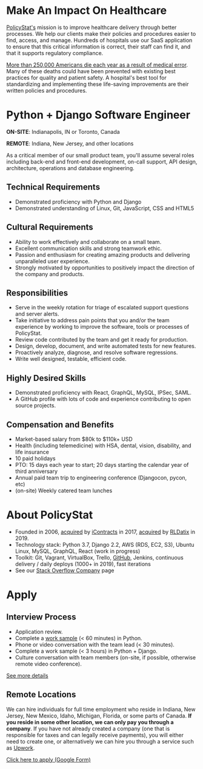 # Make An Impact On Healthcare

[PolicyStat's](http://www.icontracts.com/policy-management/) mission is to improve healthcare delivery through better processes. We help our clients make their policies and procedures easier to find, access, and manage. Hundreds of hospitals use our SaaS application to ensure that this critical information is correct, their staff can find it, and that it supports regulatory compliance.

[More than 250,000 Americans die each year as a result of medical error](https://hub.jhu.edu/2016/05/03/medical-errors-third-leading-cause-of-death/). Many of these deaths could have been prevented with existing best practices for quality and patient safety. A hospital's best tool for standardizing and implementing these life-saving improvements are their written policies and procedures.

# Python + Django Software Engineer

**ON-SITE**: Indianapolis, IN or Toronto, Canada

**REMOTE**: Indiana, New Jersey, and other locations

As a critical member of our small product team, you'll assume several roles including back-end and front-end development, on-call support, API design, architecture, operations and database engineering.

## Technical Requirements

- Demonstrated proficiency with Python and Django
- Demonstrated understanding of Linux, Git, JavaScript, CSS and HTML5

## Cultural Requirements

- Ability to work effectively and collaborate on a small team.
- Excellent communication skills and strong teamwork ethic.
- Passion and enthusiasm for creating amazing products and delivering unparalleled user experience.
- Strongly motivated by opportunities to positively impact the direction of the company and products.

## Responsibilities

- Serve in the weekly rotation for triage of escalated support questions and server alerts.
- Take initiative to address pain points that you and/or the team experience by working to improve the software, tools or processes of PolicyStat.
- Review code contributed by the team and get it ready for production.
- Design, develop, document, and write automated tests for new features.
- Proactively analyze, diagnose, and resolve software regressions.
- Write well designed, testable, efficient code.

## Highly Desired Skills

- Demonstrated proficiency with React, GraphQL, MySQL, IPSec, SAML.
- A GitHub profile with lots of code and experience contributing to open source projects.

## Compensation and Benefits

- Market-based salary from $80k to $110k+ USD
- Health (including telemedicine) with HSA, dental, vision, disability, and life insurance
- 10 paid holidays
- PTO: 15 days each year to start; 20 days starting the calendar year of third anniversary
- Annual paid team trip to engineering conference (Djangocon, pycon, etc)
- (on-site) Weekly catered team lunches

# About PolicyStat

- Founded in 2006, [acquired](https://techpoint.org/2017/05/policystat-acquired-icontracts/) by [iContracts](http://www.icontracts.com/) in 2017, [acquired](https://www.prnewswire.com/news-releases/rldatix-to-acquire-icontracts-300848612.html) by [RLDatix](https://www.rldatix.com) in 2019.
- Technology stack: Python 3.7, Django 2.2, AWS (RDS, EC2, S3), Ubuntu Linux, MySQL, GraphQL, React (work in progress)
- Toolkit: Git, Vagrant, VirtualBox, Trello, [GitHub](https://github.com/PolicyStat), Jenkins, continuous delivery / daily deploys (1000+ in 2019), fast iterations
- See our [Stack Overflow Company](https://stackoverflow.com/jobs/companies/policystat) page

# Apply

## Interview Process

- Application review.
- Complete a [work sample](https://medium.com/policystat-product-development/why-all-jobs-interviews-should-include-doing-real-work-34b54d393939) (< 60 minutes) in Python.
- Phone or video conversation with the team lead (< 30 minutes).
- Complete a work sample (< 3 hours) in Python + Django.
- Culture conversation with team members (on-site, if possible, otherwise remote video conference).

[See more details](interview_process.md)

## Remote Locations

We can hire individuals for full time employment who reside in
Indiana, New Jersey, New Mexico, Idaho, Michigan, Florida, or some parts of Canada.
**If you reside in some other location, we can only pay you through a
company**.
If you have not already created a company
(one that is responsible for taxes and can legally receive payments),
you will either need to create one,
  or alternatively we can hire you through a service such as
[Upwork](https://upwork.com).

[Click here to apply (Google Form)](http://bit.ly/pstat-jobs-python-django-engineer-2020-apply)
